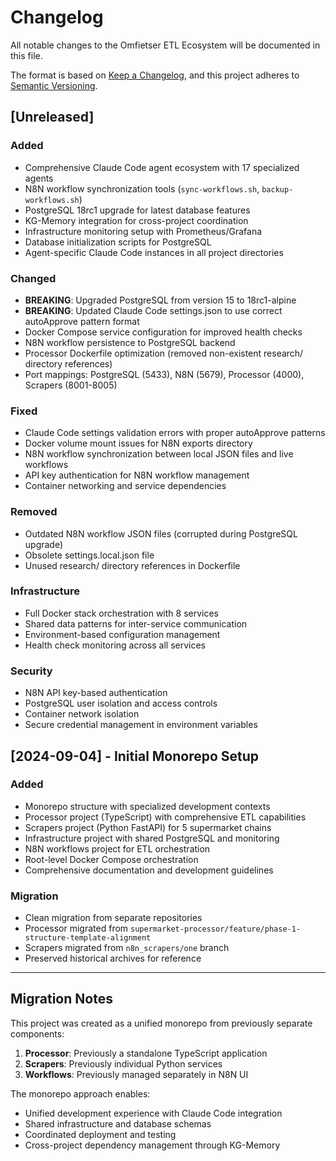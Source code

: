 # Changelog

All notable changes to the Omfietser ETL Ecosystem will be documented in this file.

The format is based on [Keep a Changelog](https://keepachangelog.com/en/1.0.0/),
and this project adheres to [Semantic Versioning](https://semver.org/spec/v2.0.0.html).

## [Unreleased]

### Added
- Comprehensive Claude Code agent ecosystem with 17 specialized agents
- N8N workflow synchronization tools (`sync-workflows.sh`, `backup-workflows.sh`)
- PostgreSQL 18rc1 upgrade for latest database features
- KG-Memory integration for cross-project coordination
- Infrastructure monitoring setup with Prometheus/Grafana
- Database initialization scripts for PostgreSQL
- Agent-specific Claude Code instances in all project directories

### Changed
- **BREAKING**: Upgraded PostgreSQL from version 15 to 18rc1-alpine
- **BREAKING**: Updated Claude Code settings.json to use correct autoApprove pattern format
- Docker Compose service configuration for improved health checks
- N8N workflow persistence to PostgreSQL backend
- Processor Dockerfile optimization (removed non-existent research/ directory references)
- Port mappings: PostgreSQL (5433), N8N (5679), Processor (4000), Scrapers (8001-8005)

### Fixed
- Claude Code settings validation errors with proper autoApprove patterns
- Docker volume mount issues for N8N exports directory
- N8N workflow synchronization between local JSON files and live workflows
- API key authentication for N8N workflow management
- Container networking and service dependencies

### Removed
- Outdated N8N workflow JSON files (corrupted during PostgreSQL upgrade)
- Obsolete settings.local.json file
- Unused research/ directory references in Dockerfile

### Infrastructure
- Full Docker stack orchestration with 8 services
- Shared data patterns for inter-service communication
- Environment-based configuration management
- Health check monitoring across all services

### Security
- N8N API key-based authentication
- PostgreSQL user isolation and access controls
- Container network isolation
- Secure credential management in environment variables

## [2024-09-04] - Initial Monorepo Setup

### Added
- Monorepo structure with specialized development contexts
- Processor project (TypeScript) with comprehensive ETL capabilities
- Scrapers project (Python FastAPI) for 5 supermarket chains
- Infrastructure project with shared PostgreSQL and monitoring
- N8N workflows project for ETL orchestration
- Root-level Docker Compose orchestration
- Comprehensive documentation and development guidelines

### Migration
- Clean migration from separate repositories
- Processor migrated from `supermarket-processor/feature/phase-1-structure-template-alignment`
- Scrapers migrated from `n8n_scrapers/one` branch
- Preserved historical archives for reference

---

## Migration Notes

This project was created as a unified monorepo from previously separate components:

1. **Processor**: Previously a standalone TypeScript application
2. **Scrapers**: Previously individual Python services
3. **Workflows**: Previously managed separately in N8N UI

The monorepo approach enables:
- Unified development experience with Claude Code integration
- Shared infrastructure and database schemas
- Coordinated deployment and testing
- Cross-project dependency management through KG-Memory